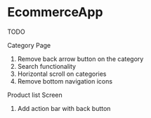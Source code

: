 # EcommerceApp

TODO

Category Page
1. Remove back arrow button on the category
2. Search functionality
3. Horizontal scroll on categories
4. Remove bottom navigation icons

Product list Screen
1. Add action bar with back button


